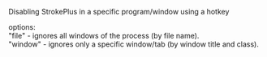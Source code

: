Disabling StrokePlus in a specific program/window using a hotkey

options:  
"file" - ignores all windows of the process (by file name).  
"window" - ignores only a specific window/tab (by window title and class).  
